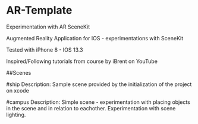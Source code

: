 # AR-Template
Experimentation with AR SceneKit

Augmented Reality Application for IOS - experimentations with SceneKit

Tested with iPhone 8 - IOS 13.3

Inspired/Following tutorials from course by iBrent on YouTube

##Scenes

#ship
Description: Sample scene provided by the initialization of the project on xcode

#campus
Description: Simple scene - experimentation with placing objects in the scene and in relation to eachother. 
Experimentation with scene lighting.
